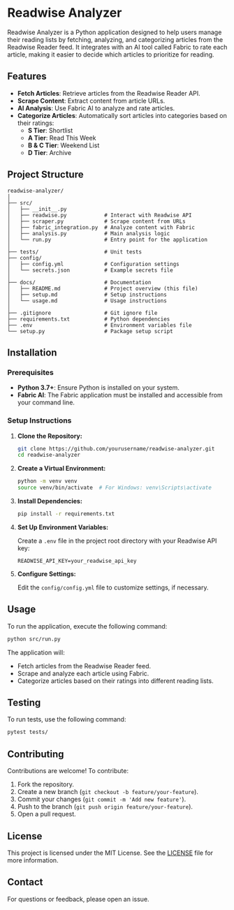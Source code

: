 # Readwise Analyzer

Readwise Analyzer is a Python application designed to help users manage their reading lists by fetching, analyzing, and categorizing articles from the Readwise Reader feed. It integrates with an AI tool called Fabric to rate each article, making it easier to decide which articles to prioritize for reading.

## Features

- **Fetch Articles**: Retrieve articles from the Readwise Reader API.
- **Scrape Content**: Extract content from article URLs.
- **AI Analysis**: Use Fabric AI to analyze and rate articles.
- **Categorize Articles**: Automatically sort articles into categories based on their ratings:
  - **S Tier**: Shortlist
  - **A Tier**: Read This Week
  - **B & C Tier**: Weekend List
  - **D Tier**: Archive

## Project Structure

```plaintext
readwise-analyzer/
│
├── src/
│   ├── __init__.py
│   ├── readwise.py            # Interact with Readwise API
│   ├── scraper.py             # Scrape content from URLs
│   ├── fabric_integration.py  # Analyze content with Fabric
│   ├── analysis.py            # Main analysis logic
│   └── run.py                 # Entry point for the application
│
├── tests/                     # Unit tests
├── config/
│   ├── config.yml             # Configuration settings
│   └── secrets.json           # Example secrets file
│
├── docs/                      # Documentation
│   ├── README.md              # Project overview (this file)
│   ├── setup.md               # Setup instructions
│   └── usage.md               # Usage instructions
│
├── .gitignore                 # Git ignore file
├── requirements.txt           # Python dependencies
├── .env                       # Environment variables file
└── setup.py                   # Package setup script
```

## Installation

### Prerequisites

- **Python 3.7+**: Ensure Python is installed on your system.
- **Fabric AI**: The Fabric application must be installed and accessible from your command line.

### Setup Instructions

1. **Clone the Repository:**

   ```bash
   git clone https://github.com/yourusername/readwise-analyzer.git
   cd readwise-analyzer
   ```

2. **Create a Virtual Environment:**

   ```bash
   python -m venv venv
   source venv/bin/activate  # For Windows: venv\Scripts\activate
   ```

3. **Install Dependencies:**

   ```bash
   pip install -r requirements.txt
   ```

4. **Set Up Environment Variables:**

   Create a `.env` file in the project root directory with your Readwise API key:

   ```
   READWISE_API_KEY=your_readwise_api_key
   ```

5. **Configure Settings:**

   Edit the `config/config.yml` file to customize settings, if necessary.

## Usage

To run the application, execute the following command:

```bash
python src/run.py
```

The application will:
- Fetch articles from the Readwise Reader feed.
- Scrape and analyze each article using Fabric.
- Categorize articles based on their ratings into different reading lists.

## Testing

To run tests, use the following command:

```bash
pytest tests/
```

## Contributing

Contributions are welcome! To contribute:

1. Fork the repository.
2. Create a new branch (`git checkout -b feature/your-feature`).
3. Commit your changes (`git commit -m 'Add new feature'`).
4. Push to the branch (`git push origin feature/your-feature`).
5. Open a pull request.

## License

This project is licensed under the MIT License. See the [LICENSE](LICENSE) file for more information.

## Contact

For questions or feedback, please open an issue.